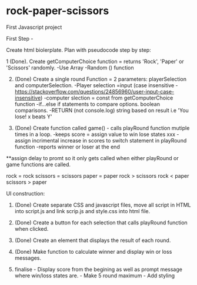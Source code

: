 # rock-paper-scissors
First Javascript project

First Step - 

Create html biolerplate. Plan with pseudocode step by step:

1 (Done). Create getComputerChoice function = returns 'Rock', 'Paper' or 'Scissors' randomly.
	-Use Array
	-Random () function

2. (Done) Create a single round Function = 2 parameters: playerSelection and computerSelection.
	-Player selection =input (case insensitive - https://stackoverflow.com/questions/24856960/user-input-case-insensitive)
	-computer slection = const from getComputerChoice function
	-if...else if statements to compare options. boolean comparisons. 
	-RETURN (not console.log) string based on result i.e 'You lose! x beats Y'

3. (Done) Create function called game() - calls playRound function mutiple times in a loop.
	-keeps score = assign value to win lose states xxx
	-assign incrimental increase in scores to switch statement in playRound function
	-reports winner or loser at the end

**assign delay to promt so it only gets called when either playRound or game functions are called.

rock = rock
scissors = scissors
paper = paper
rock > scissors
rock < paper
scissors > paper

UI construction:

1. (Done) Create separate CSS and javascript files, move all script in HTML into script.js and link scrip.js and style.css into html file.

2. (Done) Create a button for each selection that calls playRound function when clicked.

3. (Done) Create an element that displays the result of each round.

4. (Done) Make function to calculate winner and display win or loss messages.

5. finalise - Display score from the begining as well as prompt message where win/loss states are.
	    - Make 5 round maximum
	    - Add styling